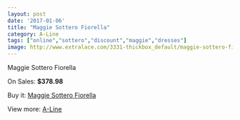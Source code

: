 ```yaml
---
layout: post
date: '2017-01-06'
title: "Maggie Sottero Fiorella"
category: A-Line
tags: ["online","sottero","discount","maggie","dresses"]
image: http://www.extralace.com/3331-thickbox_default/maggie-sottero-fiorella.jpg
---
```

Maggie Sottero Fiorella

On Sales: **$378.98**
<a href="https://www.extralace.com/a-line/1576-maggie-sottero-fiorella.html"><amp-img layout="responsive" width="600" height="600" src="//www.extralace.com/3331-thickbox_default/maggie-sottero-fiorella.jpg" alt="Maggie Sottero Fiorella 0" /></a>
<a href="https://www.extralace.com/a-line/1576-maggie-sottero-fiorella.html"><amp-img layout="responsive" width="600" height="600" src="//www.extralace.com/3332-thickbox_default/maggie-sottero-fiorella.jpg" alt="Maggie Sottero Fiorella 1" /></a>

Buy it: [Maggie Sottero Fiorella](https://www.extralace.com/a-line/1576-maggie-sottero-fiorella.html "Maggie Sottero Fiorella")

View more: [A-Line](https://www.extralace.com/2-a-line "A-Line")